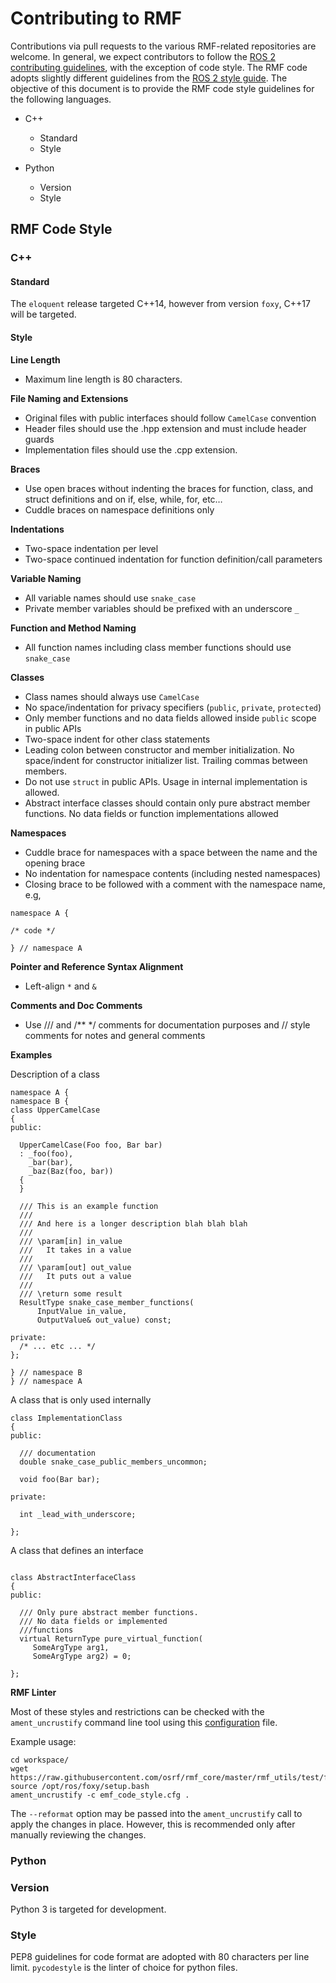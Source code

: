 # Contributing to RMF

Contributions via pull requests to the various RMF-related repositories are welcome.
In general, we expect contributors to follow the [ROS 2 contributing guidelines](https://index.ros.org/doc/ros2/Contributing/), with the exception of code style.
The RMF code adopts slightly different guidelines from the [ROS 2 style guide](https://index.ros.org/doc/ros2/Contributing/Code-Style-Language-Versions/#codestyle).
The objective of this document is to provide the RMF code style guidelines for the following languages.

* C++
    * Standard
    * Style

* Python
  * Version
  * Style

## RMF Code Style 

### C++
#### Standard

The `eloquent` release targeted C++14, however from version `foxy`, C++17 will be targeted.

#### Style

**Line Length**

* Maximum line length is 80 characters.

**File Naming and Extensions**
  * Original files with public interfaces should follow `CamelCase` convention
  * Header files should use the .hpp extension and must include header guards
  * Implementation files should use the .cpp extension.

**Braces**
  * Use open braces without indenting the braces for function, class, and struct definitions and on if, else, while, for, etc…
  * Cuddle braces on namespace definitions only

**Indentations**
  * Two-space indentation per level
  * Two-space continued indentation for function definition/call parameters

**Variable Naming**
  * All variable names should use `snake_case`
  * Private member variables should be prefixed with an underscore `_`

**Function and Method Naming**
  * All function names including class member functions should use `snake_case`

**Classes**
  * Class names should always use `CamelCase`
  * No space/indentation for privacy specifiers (`public`, `private`, `protected`)
  * Only member functions and no data fields allowed inside `public` scope in public APIs
  * Two-space indent for other class statements
  * Leading colon between constructor and member initialization. No space/indent for constructor initializer list. Trailing commas between members.
  * Do not use `struct` in public APIs. Usage in internal implementation is allowed.
  * Abstract interface classes should contain only pure abstract member functions. No data fields or function implementations allowed



**Namespaces**
* Cuddle brace for namespaces with a space between the name and the opening brace
* No indentation for namespace contents (including nested namespaces)
* Closing brace to be followed with a comment with the namespace name, e.g,
```
namespace A {

/* code */

} // namespace A
```

**Pointer and Reference Syntax Alignment**
  * Left-align `*` and `&`

**Comments and Doc Comments**
  * Use /// and /** */ comments for documentation purposes and // style comments for notes and general comments

**Examples**

Description of a class
```
namespace A {
namespace B {
class UpperCamelCase
{
public:

  UpperCamelCase(Foo foo, Bar bar)
  : _foo(foo),
    _bar(bar),
    _baz(Baz(foo, bar))
  {
  } 

  /// This is an example function
  ///
  /// And here is a longer description blah blah blah
  ///
  /// \param[in] in_value
  ///   It takes in a value
  ///
  /// \param[out] out_value
  ///   It puts out a value
  ///
  /// \return some result
  ResultType snake_case_member_functions(
      InputValue in_value,
      OutputValue& out_value) const;

private:
  /* ... etc ... */
};

} // namespace B
} // namespace A

```

A class that is only used internally

```
class ImplementationClass
{
public:

  /// documentation
  double snake_case_public_members_uncommon;

  void foo(Bar bar);

private:

  int _lead_with_underscore;

};
```

A class that defines an interface

```

class AbstractInterfaceClass
{
public:
  
  /// Only pure abstract member functions.
  /// No data fields or implemented
  ///functions
  virtual ReturnType pure_virtual_function(
     SomeArgType arg1,
     SomeArgType arg2) = 0;

};
```

**RMF Linter**

Most of these styles and restrictions can be checked with the `ament_uncrustify` command line tool using this [configuration](https://github.com/osrf/rmf_core/blob/master/rmf_utils/test/format/rmf_code_style.cfg) file.

Example usage:
```
cd workspace/
wget https://raw.githubusercontent.com/osrf/rmf_core/master/rmf_utils/test/format/rmf_code_style.cfg
source /opt/ros/foxy/setup.bash
ament_uncrustify -c emf_code_style.cfg .
```
The `--reformat` option may be passed into the `ament_uncrustify` call to apply the changes in place. However, this is recommended only after manually reviewing the changes.

### Python
### Version

Python 3 is targeted for development.

### Style

PEP8 guidelines for code format are adopted with 80 characters per line limit. `pycodestyle` is the linter of choice for python files.

